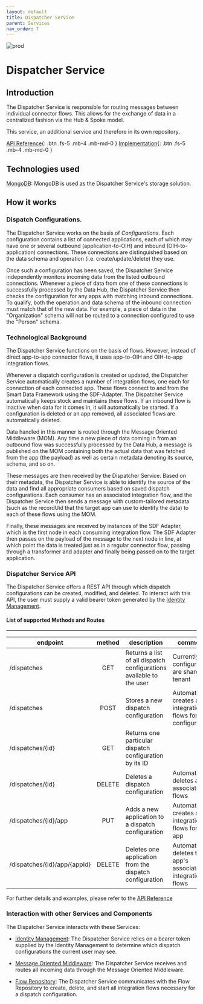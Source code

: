 ```yaml
---
layout: default
title: Dispatcher Service
parent: Services
nav_order: 7
---
```


<!-- Description Guidelines

Please note:
Use the full links to reference other files or images! Relative links will not work under our theme settings.
-->

<!-- please choose the appropriate batch and delete/comment the others  -->

![prod](https://img.shields.io/badge/Status-Production-brightgreen.svg)

# **Dispatcher Service** <!-- make sure spelling is consistent with other sources and within this document -->

## Introduction

<!-- 2 sentences: what does it do and how -->

The Dispatcher Service is responsible for routing messages between individual connector flows. This allows for the exchange of data in a centralized fashion via the Hub & Spoke model.

This service, an additional service and therefore in its own repository.

[API Reference](http://dispatcher-service.openintegrationhub.com/api-docs/){: .btn .fs-5 .mb-4 .mb-md-0 }
[Implementation](https://github.com/openintegrationhub/dispatcher-service){: .btn .fs-5 .mb-4 .mb-md-0 }

<!-- [Service File](){: .btn .fs-5 .mb-4 .mb-md-0 } -->

## Technologies used

<!-- please name and elaborate on other technologies or standards the service uses -->

[MongoDB](https://www.mongodb.com/): MongoDB is used as the Dispatcher Service's storage solution.

## How it works

<!-- describe core functionalities and underlying concepts in more detail -->

### Dispatch Configurations.

The Dispatcher Service works on the basis of _Configurations_. Each configuration contains a list of connected applications, each of which may have one or several outbound (application-to-OIH) and inbound (OIH-to-application) connections. These connections are distinguished based on the data schema and operation (i.e. create/update/delete) they use.

Once such a configuration has been saved, the Dispatcher Service independently monitors incoming data from the listed outbound connections. Whenever a piece of data from one of these connections is successfully processed by the Data Hub, the Dispatcher Service then checks the configuration for any apps with matching inbound connections. To qualify, both the operation and data schema of the inbound connection must match that of the new data. For example, a piece of data in the "Organization" schema will not be routed to a connection configured to use the "Person" schema.

### Technological Background

The Dispatcher Service functions on the basis of flows. However, instead of direct app-to-app connector flows, it uses app-to-OIH and OIH-to-app integration flows.

Whenever a dispatch configuration is created or updated, the Dispatcher Service automatically creates a number of integration flows, one each for connection of each connected app. These flows connect to and from the Smart Data Framework using the SDF-Adapter. The Dispatcher Service automatically keeps stock and maintains these flows. If an inbound flow is inactive when data for it comes in, it will automatically be started. If a configuration is deleted or an app removed, all associated flows are automatically deleted.

Data handled in this manner is routed through the Message Oriented Middleware (MOM). Any time a new piece of data coming in from an outbound flow was successfully processed by the Data Hub, a message is published on the MOM containing both the actual data that was fetched from the app (the payload) as well as certain metadata denoting its source, schema, and so on.

These messages are then received by the Dispatcher Service. Based on their metadata, the Dispatcher Service is able to identify the source of the data and find all appropriate consumers based on saved dispatch configurations. Each consumer has an associated integration flow, and the Dispatcher Service then sends a message with custom-tailored metadata (such as the recordUid that the target app can use to identify the data) to each of these flows using the MOM.

Finally, these messages are received by instances of the SDF Adapter, which is the first node in each consuming integration flow. The SDF Adapter then passes on the payload of the message to the next node in line, at which point the data is treated just as in a regular connector flow, passing through a transformer and adapter and finally being passed on to the target application.

### Dispatcher Service API

The Dispatcher Service offers a REST API through which dispatch configurations can be created, modified, and deleted. To interact with this API, the user must supply a valid bearer token generated by the [Identity Management](https://openintegrationhub.github.io/docs/5%20-%20Services/IdentityManagement.html).

#### List of supported Methods and Routes

---

| endpoint                     | method | description                                                         | comments                                                           |
| ---------------------------- | :----: | ------------------------------------------------------------------- | ------------------------------------------------------------------ |
| /dispatches                  |  GET   | Returns a list of all dispatch configurations available to the user | Currently, all configurations are shared by tenant                 |
| /dispatches                  |  POST  | Stores a new dispatch configuration                                 | Automatically creates all integration flows for this configuration |
| /dispatches/{id}             |  GET   | Returns one particular dispatch configuration by its ID             |                                                                    |
| /dispatches/{id}             | DELETE | Deletes a dispatch configuration                                    | Automatically deletes all associated flows                         |
| /dispatches/{id}/app         |  PUT   | Adds a new application to a dispatch configuration                  | Automatically creates all integration flows for the app            |
| /dispatches/{id}/app/{appId} | DELETE | Deletes one application from the dispatch configuration             | Automatically deletes the app's associated integration flows       |

For further details and examples, please refer to the [API Reference](http://dispatcher-service.openintegrationhub.com/api-docs/)

### Interaction with other Services and Components

The Dispatcher Service interacts with these Services:

- [Identity Management](https://openintegrationhub.github.io//docs/5%20-%20Services/IdentityManagement.html): The Dispatcher Service relies on a bearer token supplied by the Identity Management to determine which dispatch configurations the current user may see.

- [Message Oriented Middleware](https://openintegrationhub.github.io//docs/5%20-%20Services/MessageOrientedMiddleware.html): The Dispatcher Service receives and routes all incoming data through the Message Oriented Middleware.

- [Flow Repository](https://openintegrationhub.github.io//docs/5%20-%20Services/FlowRepository.html): The Dispatcher Service communicates with the Flow Repository to create, delete, and start all integration flows necessary for a dispatch configuration.
